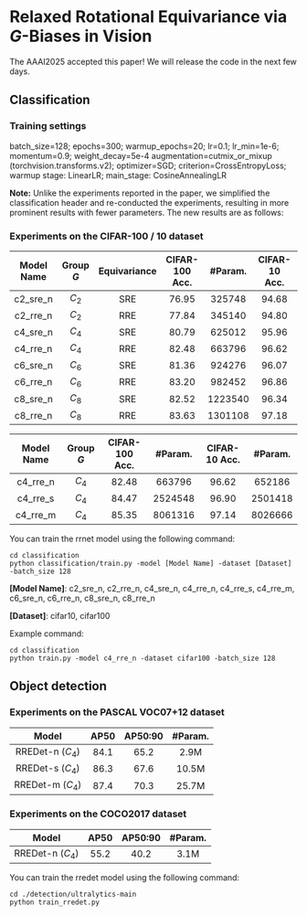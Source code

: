 # Relaxed Rotational Equivariance via $G$-Biases in Vision
The AAAI2025 accepted this paper! We will release the code in the next few days.

## Classification 
### Training settings
batch_size=128; epochs=300; warmup_epochs=20; lr=0.1; lr_min=1e-6; momentum=0.9; weight_decay=5e-4
augmentation=cutmix_or_mixup (torchvision.transforms.v2); optimizer=SGD; criterion=CrossEntropyLoss;
warmup stage: LinearLR; main_stage: CosineAnnealingLR

**Note:** Unlike the experiments reported in the paper, we simplified the classification header and re-conducted the experiments, resulting in more prominent results with fewer parameters. The new results are as follows:
### Experiments on the CIFAR-100 / 10 dataset
|Model Name|Group $G$|Equivariance|CIFAR-100 Acc.|#Param.|CIFAR-10 Acc.|#Param.|
|:---:|:---:|:---:|:---:|:---:|:---:|:---:|
|c2_sre_n|$C_2$|SRE|76.95|325748|94.68|314138|
|c2_rre_n|$C_2$|RRE|77.84|345140|94.80|333530|
|c4_sre_n|$C_4$|SRE|80.79|625012|95.96|613402|
|c4_rre_n|$C_4$|RRE|82.48|663796|96.62|652186|
|c6_sre_n|$C_6$|SRE|81.36|924276|96.07|912666|
|c6_rre_n|$C_6$|RRE|83.20|982452|96.86|970842|
|c8_sre_n|$C_8$|SRE|82.52|1223540|96.34|1211930|
|c8_rre_n|$C_8$|RRE|83.63|1301108|97.18|1289498|

|Model Name|Group $G$|CIFAR-100 Acc.|#Param.|CIFAR-10 Acc.|#Param.|
|:---:|:---:|:---:|:---:|:---:|:---:|
|c4_rre_n|$C_4$|82.48|663796|96.62|652186|
|c4_rre_s|$C_4$|84.47|2524548|96.90|2501418|
|c4_rre_m|$C_4$|85.35|8061316|97.14|8026666|



You can train the rrnet model using the following command:

```
cd classification
python classification/train.py -model [Model Name] -dataset [Dataset] -batch_size 128
```

**[Model Name]**: c2_sre_n, c2_rre_n, c4_sre_n, c4_rre_n, c4_rre_s, c4_rre_m, c6_sre_n, c6_rre_n, c8_sre_n, c8_rre_n

**[Dataset]**: cifar10, cifar100

Example command: 

```
cd classification
python train.py -model c4_rre_n -dataset cifar100 -batch_size 128
```

## Object detection
### Experiments on the PASCAL VOC07+12 dataset

|Model|AP50|AP50:90|#Param.|
|:---:|:---:|:---:|:---:|
|RREDet-n ($C_4$)|84.1|65.2|2.9M|
|RREDet-s ($C_4$)|86.3|67.6|10.5M|
|RREDet-m ($C_4$)|87.4|70.3|25.7M|

### Experiments on the COCO2017 dataset

|Model|AP50|AP50:90|#Param.|
|:---:|:---:|:---:|:---:|
|RREDet-n ($C_4$)|55.2|40.2|3.1M|

You can train the rredet model using the following command:

```
cd ./detection/ultralytics-main
python train_rredet.py
```


